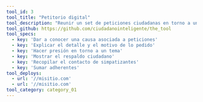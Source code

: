 ```yaml
---
tool_id: 3
tool_title: "Petitorio digital"
tool_description: "Reunir un set de peticiones ciudadanas en torno a un tema específico y juntar adherentes."
tool_github: https://github.com/ciudadanointeligente/the_tool
tool_specs:
  - key: 'Dar a conocer una causa asociada a peticiones'
  - key: 'Explicar el detalle y el motivo de lo pedido'
  - key: 'Hacer presión en torno a un tema'
  - key: 'Mostrar el respaldo ciudadano'
  - key: 'Recopilar el contacto de simpatizantes'
  - key: 'Sumar adherentes'
tool_deploys:
  - url: '//misitio.com'
  - url: '//misitio.com'
tool_category: category_01
---
```


